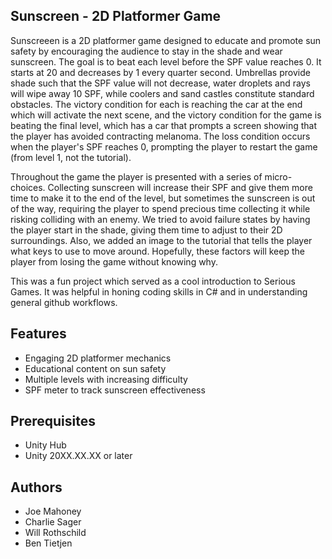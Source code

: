 Sunscreen - 2D Platformer Game
- 

Sunscreeen is a 2D platformer game designed to educate and promote sun safety by encouraging the audience to stay in the shade and wear sunscreen. The goal is to beat each level before the SPF value reaches 0. It starts at 20 and decreases by 1 every quarter second. Umbrellas provide shade such that the SPF value will not decrease, water droplets and rays will wipe away 10 SPF, while coolers and sand castles constitute standard obstacles. The victory condition for each is reaching the car at the end which will activate the next scene, and the victory condition for the game is beating the final level, which has a car that prompts a screen showing that the player has avoided contracting melanoma. The loss condition occurs when the player's SPF reaches 0, prompting the player to restart the game (from level 1, not the tutorial).

Throughout the game the player is presented with a series of micro-choices. Collecting sunscreen will increase their SPF and give them more time to make it to the end of the level, but sometimes the sunscreen is out of the way, requiring the player to spend precious time collecting it while risking colliding with an enemy. We tried to avoid failure states by having the player start in the shade, giving them time to adjust to their 2D surroundings. Also, we added an image to the tutorial that tells the player what keys to use to move around. Hopefully, these factors will keep the player from losing the game without knowing why.

This was a fun project which served as a cool introduction to Serious Games. It was helpful in honing coding skills in C# and in understanding general github workflows.

Features
- 
- Engaging 2D platformer mechanics
- Educational content on sun safety
- Multiple levels with increasing difficulty
- SPF meter to track sunscreen effectiveness

Prerequisites
-
- Unity Hub
- Unity 20XX.XX.XX or later


Authors
- 
- Joe Mahoney
- Charlie Sager
- Will Rothschild
- Ben Tietjen
